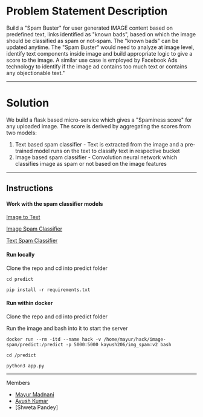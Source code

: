 # Problem Statement Description

Build a "Spam Buster" for user generated IMAGE content based on predefined text, links
identified as "known bads", based on which the image should be classified as spam or
not-spam. The "known bads" can be updated anytime.
The "Spam Buster" would need to analyze at image level, identify text components inside image
and build appropriate logic to give a score to the image.
A similar use case is employed by Facebook Ads technology to identify if the image ad contains
too much text or contains any objectionable text."


---

# Solution

We build a flask based micro-service which gives a "Spaminess score" for any uploaded image. The score is derived by aggregating the scores from two models: 
1. Text based spam classifier - Text is extracted from the image and a pre-trained model runs on the text to classify text in respective bucket
2. Image based spam classifier - Convolution neural network which classifies image as spam or not based on the image features

---
## Instructions

#### Work with the spam classifier models

[Image to Text](Image%20to%20Text.ipynb)

[Image Spam Classifier](Image%20Spam%20Classifier.ipynb)

[Text Spam Classifier](Text%20Spam%20Classifier.ipynb)

#### Run locally

Clone the repo and cd into predict folder

```
cd predict

pip install -r requirements.txt
```

#### Run within docker

Clone the repo and cd into predict folder

Run the image and bash into it to start the server

```
docker run --rm -itd --name hack -v /home/mayur/hack/image-spam/predict:/predict -p 5000:5000 kayush206/img_spam:v2 bash

cd /predict

python3 app.py
```

---

Members

* [Mayur Madnani](https://github.com/mayurmadnani)
* [Ayush Kumar](https://github.com/AK-ayush)
* [Shweta Pandey]
